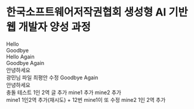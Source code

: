 # 한국소프트웨어저작권협회 생성형 AI 기반 웹 개발자 양성 과정
Hello  
Goodbye  
Hello Again  
Goodbye Again  
안녕하세요  
광민님 파일 최평안 수정
Goodbye Again  
안녕하세요  
충돌 테스트 
1인 2역 글 추가 
mine1 추가 
mine2 추가  
mine1 1인2역 추가(재시도) + 12번 mine1이 또 수정
mine2 1인 2역 추가  
